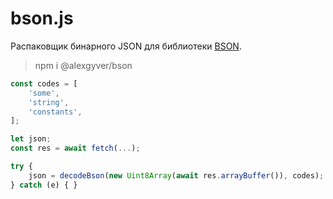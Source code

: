 # bson.js
Распаковщик бинарного JSON для библиотеки [BSON](https://github.com/GyverLibs/BSON).

> npm i @alexgyver/bson

```js
const codes = [
    'some',
    'string',
    'constants',
];

let json;
const res = await fetch(...);

try {
    json = decodeBson(new Uint8Array(await res.arrayBuffer()), codes);
} catch (e) { }
```